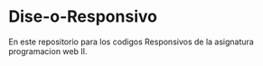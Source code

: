 # Dise-o-Responsivo
En este repositorio para los codigos Responsivos de la asignatura programacion web II.